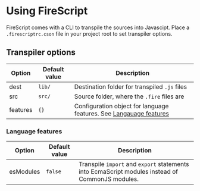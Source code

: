 Using FireScript
================

FireScript comes with a CLI to transpile the sources into Javascipt.
Place a `.firescriptrc.cson` file in your project root to set transpiler options.

Transpiler options
------------------

| Option       | Default value | Description                                   |
| ------------ | ------------- | --------------------------------------------- |
| dest         | `lib/`        | Destination folder for transpiled `.js` files |
| src          | `src/`        | Source folder, where the `.fire` files are    |
| features          | `{}`        | Configuration object for language features. See [Langauage features](#Language%20features) |


### Language features

| Option       | Default value | Description                                   |
| ------------ | ------------- | --------------------------------------------- |
| esModules | `false`       | Transpile `import` and `export` statements into EcmaScript modules instead of CommonJS modules.                                              |
